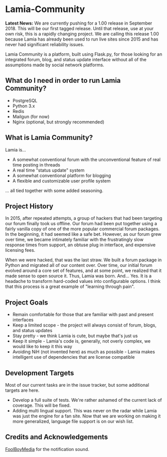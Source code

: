 # Lamia-Community

**Latest News:** We are currently pushing for a 1.00 release in September 2018. This will be our first tagged release. Until that release, use at your own risk, this is a rapidly changing project. We are calling this release 1.00 because Lamia has already been used to run live sites since 2015 and has never had significant reliability issues.

Lamia Community is a platform, built using Flask.py, for those looking for an integrated forum, blog, and status update interface without all of the assumptions made by social network platforms.

## What do I need in order to run Lamia Community?

* PostgreSQL
* Python 3.x
* Redis
* Mailgun (for now)
* Nginx (optional, but strongly recommended)

## What is Lamia Community?

Lamia is...

* A somewhat conventional forum with the unconventional feature of real time posting in threads 
* A real time "status update" system
* A somewhat conventional platform for blogging 
* A flexible and customizable user profile system

... all tied together with some added seasoning.

## Project History

In 2015, after repeated attempts, a group of hackers that had been targeting our forum finally took us offline. Our forum had been put together using a fairly vanilla copy of one of the more popular commercial forum packages. In the beginning, it had seemed like a safe bet. However, as our forum grew over time, we became intimately familiar with the frustratingly slow response times from support, an obtuse plug in interface, and expensive licensing fees.

When we were hacked, that was the last straw. We built a forum package in Python and migrated all of our content over. Over time, our initial forum evolved around a core set of features, and at some point, we realized that it made sense to open source it. Thus, Lamia was born. And... Yes. It is a headache to transform hard-coded values into configurable options. I think that this process is a great example of "learning through pain".

## Project Goals

* Remain comfortable for those that are familiar with past and present interfaces
* Keep a limited scope - the project will always consist of forum, blogs, and status updates
* Stay pretty - we think Lamia is cute, but maybe that's just us
* Keep it simple - Lamia's code is, generally, not overly complex, we would like to keep it this way
* Avoiding NiH (not invented here) as much as possible - Lamia makes intelligent use of dependencies that are license compatible

## Development Targets

Most of our current tasks are in the issue tracker, but some additional targets are here.

* Develop a full suite of tests. We're rather ashamed of the current lack of coverage. This will be fixed.
* Adding multi lingual support. This was never on the radar while Lamia was just the engine for a fan site. Now that we are working on making it more generalized, language file support is on our wish list.

## Credits and Acknowledgements 

<a href="https://freesound.org/people/FoolBoyMedia/sounds/234524/">FoolBoyMedia</a> for the notification sound. 
